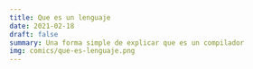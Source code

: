 ```yaml
---
title: Que es un lenguaje
date: 2021-02-18
draft: false
summary: Una forma simple de explicar que es un compilador
img: comics/que-es-lenguaje.png
---
```


